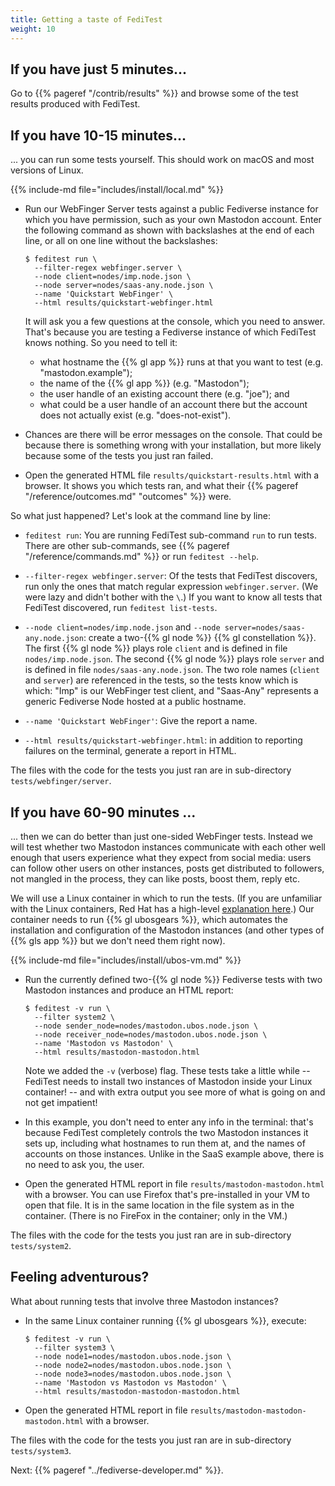 ```yaml
---
title: Getting a taste of FediTest
weight: 10
---
```

## If you have just 5 minutes...

Go to {{% pageref "/contrib/results" %}} and browse some of the test results produced
with FediTest.

## If you have 10-15 minutes...

... you can run some tests yourself. This should work on macOS and most versions of Linux.

{{% include-md file="includes/install/local.md" %}}

* Run our WebFinger Server tests against a public Fediverse instance for which you have
  permission, such as your own Mastodon account. Enter the following command as shown with
  backslashes at the end of each line, or all on one line without the backslashes:

  ```
  $ feditest run \
    --filter-regex webfinger.server \
    --node client=nodes/imp.node.json \
    --node server=nodes/saas-any.node.json \
    --name 'Quickstart WebFinger' \
    --html results/quickstart-webfinger.html
  ```

  It will ask you a few questions at the console, which you need to answer. That's because
  you are testing a Fediverse instance of which FediTest knows nothing. So you need to
  tell it:

  * what hostname the {{% gl app %}} runs at that you want to test (e.g. "mastodon.example");
  * the name of the {{% gl app %}} (e.g. "Mastodon");
  * the user handle of an existing account there (e.g. "joe"); and
  * what could be a user handle of an account there but the account does not actually
    exist (e.g. "does-not-exist").

* Chances are there will be error messages on the console. That could be because there
  is something wrong with your installation, but more likely because some of the tests
  you just ran failed.

* Open the generated HTML file `results/quickstart-results.html` with a browser. It
  shows you which tests ran, and what their
  {{% pageref "/reference/outcomes.md" "outcomes" %}} were.

So what just happened? Let's look at the command line by line:

* `feditest run`: You are running FediTest sub-command `run` to run tests. There are
  other sub-commands, see {{% pageref "/reference/commands.md" %}} or run
  `feditest --help`.

* `--filter-regex webfinger.server`: Of the tests that FediTest discovers, run only
  the ones that match regular expression `webfinger.server`. (We were lazy and didn't
  bother with the `\`.) If you want to know all
  tests that FediTest discovered, run `feditest list-tests`.

* `--node client=nodes/imp.node.json` and `--node server=nodes/saas-any.node.json`:
  create a two-{{% gl node %}} {{% gl constellation %}}. The first {{% gl node %}}
  plays role `client` and is defined in file `nodes/imp.node.json`. The second
  {{% gl node %}} plays role `server` and is defined in file `nodes/saas-any.node.json`.
  The two role names (`client` and `server`) are referenced in the tests, so the tests know
  which is which: "Imp" is our WebFinger test client, and "Saas-Any" represents a generic
  Fediverse Node hosted at a public hostname.

* `--name 'Quickstart WebFinger'`: Give the report a name.

* `--html results/quickstart-webfinger.html`: in addition to reporting failures on the
  terminal, generate a report in HTML.

The files with the code for the tests you just ran are in sub-directory
`tests/webfinger/server`.

## If you have 60-90 minutes ...

... then we can do better than just one-sided WebFinger tests. Instead we will test
whether two Mastodon instances communicate with each other well enough that users
experience what they expect from social media: users can follow other users on other
instances, posts get distributed to followers, not mangled in the process, they can like
posts, boost them, reply etc.

We will use a Linux container in which to run the tests. (If you are unfamiliar with the
Linux containers, Red Hat has a high-level
[explanation here](https://www.redhat.com/en/topics/containers/whats-a-linux-container).)
Our container needs to run {{% gl ubosgears %}}, which automates the installation
and configuration of the Mastodon instances (and other types of {{% gls app %}} but we
don't need them right now).

{{% include-md file="includes/install/ubos-vm.md" %}}

* Run the currently defined two-{{% gl node %}} Fediverse tests with two Mastodon
  instances and produce an HTML report:

  ```
  $ feditest -v run \
    --filter system2 \
    --node sender_node=nodes/mastodon.ubos.node.json \
    --node receiver_node=nodes/mastodon.ubos.node.json \
    --name 'Mastodon vs Mastodon' \
    --html results/mastodon-mastodon.html
  ```

  Note we added the `-v` (verbose) flag. These tests take a little while -- FediTest needs to
  install two instances of Mastodon inside your Linux container! -- and with extra output
  you see more of what is going on and not get impatient!

* In this example, you don't need to enter any info in the terminal: that's because
  FediTest completely controls the two Mastodon instances it sets up, including what
  hostnames to run them at, and the names of accounts on those instances. Unlike in the
  SaaS example above, there is no need to ask you, the user.

* Open the generated HTML report in file `results/mastodon-mastodon.html` with a browser. You can use
  Firefox that's pre-installed in your VM to open that file. It is in the same location
  in the file system as in the container. (There is no FireFox in the container; only in
  the VM.)

The files with the code for the tests you just ran are in sub-directory
`tests/system2`.

## Feeling adventurous?

What about running tests that involve three Mastodon instances?

* In the same Linux container running {{% gl ubosgears %}}, execute:

  ```
  $ feditest -v run \
    --filter system3 \
    --node node1=nodes/mastodon.ubos.node.json \
    --node node2=nodes/mastodon.ubos.node.json \
    --node node3=nodes/mastodon.ubos.node.json \
    --name 'Mastodon vs Mastodon vs Mastodon' \
    --html results/mastodon-mastodon-mastodon.html
  ```

* Open the generated HTML report in file `results/mastodon-mastodon-mastodon.html` with a browser.

The files with the code for the tests you just ran are in sub-directory
`tests/system3`.

Next: {{% pageref "../fediverse-developer.md" %}}.